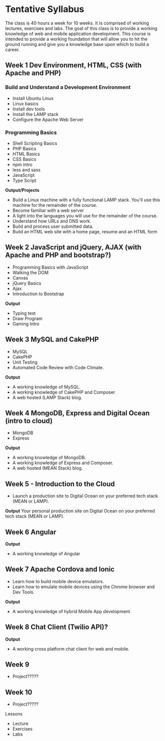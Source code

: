 # Tentative Syllabus

The class is 40 hours a week for 10 weeks. It is comprised of working lectures, exercises and labs. The goal of this class is to provide a working knowledge of web and mobile application development. This course is intended to provide a working foundation that will allow you to hit the ground running and give you a knowledge base upon which to build a career.

## Week 1 Dev Environment, HTML, CSS (with Apache and PHP)

### Build and Understand a Development Environment
* Install Ubuntu Linux
* Linux basics
* Install dev tools
* Install the LAMP stack
* Configure the Apache Web Server

### Programming Basics
* Shell Scripting Basics
* PHP Basics
* HTML Basics
* CSS Basics
* npm intro
* less and sass
* JavaScript
* Type Script

**Output/Projects**
* Build a Linux machine with a fully functional LAMP stack. You'll use this machine for the remainder of the course.
* Become familiar with a web server
* A light into the languages you will use for the remainder of the course.
* Understand how URLs and DNS work.
* Build and process user submitted data.
* Build an HTML web site with a home page, resume and an HTML form

## Week 2 JavaScript and jQuery, AJAX (with Apache and PHP and bootstrap?)
* Programming Basics with JavaScript
* Walking the DOM
* Canvas
* jQuery Basics
* Ajax
* Introduction to Bootstrap

**Output**
* Typing test
* Draw Program
* Gaming Intro

## Week 3 MySQL and CakePHP
* MySQL
* CakePHP
* Unit Testing
* Automated Code Review with Code Climate.

**Output**
* A working knowledge of MySQL.
* A working knowledge of CakePHP and Composer
* A web hosted (LAMP Stack) blog.

## Week 4 MongoDB, Express and Digital Ocean (intro to cloud)
* MongoDB
* Express

**Output**
* A working knowledge of MongoDB.
* A working knowledge of Express and Composer.
* A web hosted (MEAN Stack) blog.

## Week 5 - Introduction to the Cloud
* Launch a production site to Digital Ocean on your preferred tech stack (MEAN or LAMP).

**Output**
Your personal production site on Digital Ocean on your preferred tech stack (MEAN or LAMP).

## Week 6 Angular

**Output**
* A working knowledge of Angular

## Week 7 Apache Cordova and Ionic
* Learn how to build mobile device emulators.
* Learn how to emulate mobile devices using the Chrome browser and Dev Tools.

**Output**
* A working knowledge of hybrid Mobile App development

##  Week 8 Chat Client (Twilio API)?

**Output**
* A working cross platform chat client for web and mobile.

##  Week 9
* Project?????

##  Week 10
* Project?????

Lessons
* Lecture
* Exercises
* Labs
